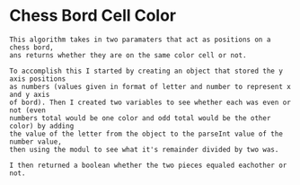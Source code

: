 # Chess Bord Cell Color
	This algorithm takes in two paramaters that act as positions on a chess bord, 
	ans returns whether they are on the same color cell or not.

	To accomplish this I started by creating an object that stored the y axis positions
	as numbers (values given in format of letter and number to represent x and y axis 
	of bord). Then I created two variables to see whether each was even or not (even
	numbers total would be one color and odd total would be the other color) by adding
	the value of the letter from the object to the parseInt value of the number value, 
	then using the modul to see what it's remainder divided by two was. 

	I then returned a boolean whether the two pieces equaled eachother or not.